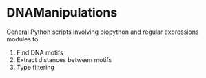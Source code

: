 DNAManipulations
==================

General Python scripts involving biopython and regular expressions modules to:
1) Find DNA motifs
2) Extract distances between motifs
3) Type filtering
